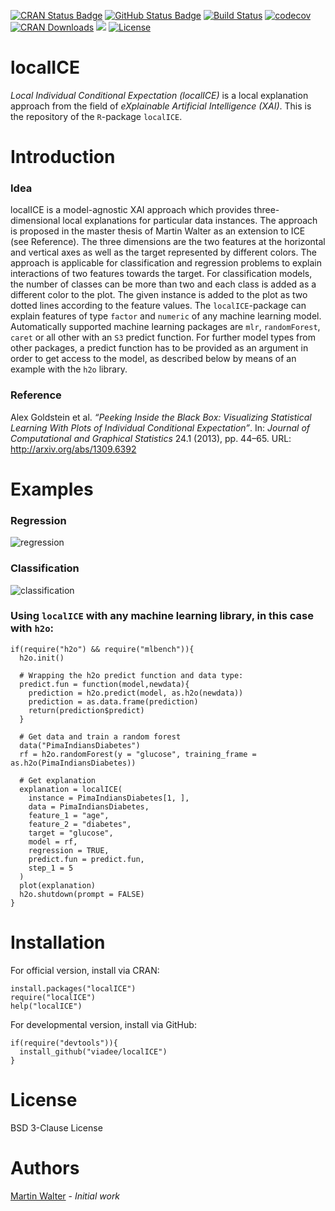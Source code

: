 [![CRAN Status Badge](http://www.r-pkg.org/badges/version/localICE)](https://CRAN.R-project.org/package=localICE)
[![GitHub Status Badge](https://img.shields.io/badge/GitHub-0.1.1-green.svg)](https://github.com/viadee/localICE)
[![Build Status](https://travis-ci.com/viadee/localICE.svg?branch=master)](https://travis-ci.com/viadee/localICE)
[![codecov](https://codecov.io/gh/viadee/localICE/branch/master/graph/badge.svg)](https://codecov.io/gh/viadee/localICE)
[![CRAN Downloads](http://cranlogs.r-pkg.org/badges/grand-total/localICE?color=brightgreen
)](https://CRAN.R-project.org/package=localICE)
[![](https://cranlogs.r-pkg.org/badges/localICE)](https://cran.r-project.org/package=localICE)
[![License](https://img.shields.io/badge/License-BSD%203--Clause-blue.svg)](https://opensource.org/licenses/BSD-3-Clause)

# localICE
*Local Individual Conditional Expectation (localICE)* is a local explanation approach from the field of *eXplainable Artificial Intelligence (XAI)*. This is the repository of the ```R```-package ```localICE```.

# Introduction
### Idea
localICE is a model-agnostic XAI approach which provides three-dimensional local explanations for particular data instances. The approach is proposed in the master thesis of Martin Walter as an extension to ICE (see Reference). The three dimensions are the two features at the horizontal and vertical axes as well as the target represented by different colors. The approach is applicable for classification and regression problems to explain interactions of two features towards the target. For classification models, the number of classes can be more than two and each class is added as a different color to the plot. The given instance is added to the plot as two dotted lines according to the feature values. The ```localICE```-package can explain features of type ```factor``` and ```numeric``` of any machine learning model. Automatically supported machine learning packages are ```mlr```, ```randomForest```, ```caret``` or all other with an ```S3``` predict function. For further model types from other packages, a predict function has to be provided as an argument in order to get access to the model, as described below by means of an example with the ```h2o``` library. 
### Reference
Alex Goldstein et al. *“Peeking Inside the Black Box: Visualizing Statistical Learning With Plots of Individual Conditional Expectation”*. In: *Journal of Computational and Graphical Statistics* 24.1 (2013), pp. 44–65. URL: http://arxiv.org/abs/1309.6392 

# Examples
### Regression

![regression]

### Classification
![classification]

### Using ```localICE``` with any machine learning library, in this case with ```h2o```:
```splus
if(require("h2o") && require("mlbench")){
  h2o.init()

  # Wrapping the h2o predict function and data type:
  predict.fun = function(model,newdata){
    prediction = h2o.predict(model, as.h2o(newdata))
    prediction = as.data.frame(prediction)
    return(prediction$predict)
  }

  # Get data and train a random forest
  data("PimaIndiansDiabetes")
  rf = h2o.randomForest(y = "glucose", training_frame = as.h2o(PimaIndiansDiabetes))

  # Get explanation
  explanation = localICE(
    instance = PimaIndiansDiabetes[1, ],
    data = PimaIndiansDiabetes,
    feature_1 = "age",
    feature_2 = "diabetes",
    target = "glucose",
    model = rf,
    regression = TRUE,
    predict.fun = predict.fun,
    step_1 = 5
  )
  plot(explanation)
  h2o.shutdown(prompt = FALSE)
}
```
# Installation
For official version, install via CRAN:
```splus
install.packages("localICE")
require("localICE")
help("localICE")
```
For developmental version, install via GitHub:
```splus
if(require("devtools")){
  install_github("viadee/localICE")  
}
```
# License
BSD 3-Clause License

# Authors
[Martin Walter](https://github.com/aiwalter) - *Initial work*


[regression]: 
https://github.com/viadee/localICE/blob/master/images/regression.png
"Regression"

[classification]: 
https://github.com/viadee/localICE/blob/master/images/classification.png
"Classification"
